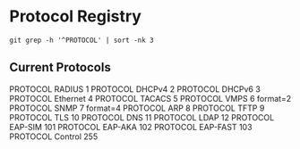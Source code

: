 # Protocol Registry

    git grep -h '^PROTOCOL' | sort -nk 3

## Current Protocols

PROTOCOL        RADIUS          1
PROTOCOL        DHCPv4          2
PROTOCOL        DHCPv6          3
PROTOCOL        Ethernet        4
PROTOCOL        TACACS          5
PROTOCOL        VMPS            6       format=2
PROTOCOL        SNMP            7       format=4
PROTOCOL        ARP             8
PROTOCOL        TFTP            9
PROTOCOL        TLS             10
PROTOCOL        DNS             11
PROTOCOL        LDAP            12
PROTOCOL        EAP-SIM         101
PROTOCOL        EAP-AKA         102
PROTOCOL        EAP-FAST         103
PROTOCOL        Control         255
